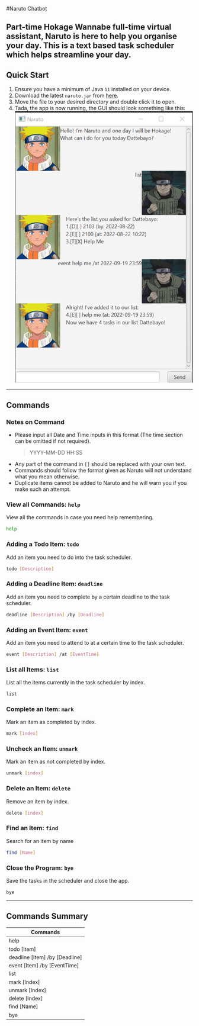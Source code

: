 #Naruto Chatbot

Part-time Hokage Wannabe full-time virtual assistant, Naruto is here to help you organise your day.
This is a text based task scheduler which helps streamline your day.
---
## Quick Start
1. Ensure you have a minimum of Java `11` installed on your device.
2. Download the latest `naruto.jar` from [here](https://github.com/Charles1026/ip/releases/tag/A-Release).
3. Move the file to your desired directory and double click it to open.
4. Tada, the app is now running, the GUI should look something like this:
![Naruto Chatbot Ui](./Ui.png)
---

## Commands

### Notes on Command
- Please input all Date and Time inputs in this format (The time section can be omitted if not required).
    >YYYY-MM-DD HH:SS
- Any part of the command in `[]` should be replaced with your own text.
- Commands should follow the format given as Naruto will not understand what you mean otherwise.
- Duplicate items cannot be added to Naruto and he will warn you if you make such an attempt.

### View all Commands: `help`
View all the commands in case you need help remembering.
```bash
help
``` 

### Adding a Todo Item: `todo`
Add an item you need to do into the task scheduler.

```bash
todo [Description]
``` 

### Adding a Deadline Item: `deadline`
Add an item you need to complete by a certain deadline to the task scheduler.
```bash
deadline [Description] /by [Deadline]
``` 

### Adding an Event Item: `event`
Add an item you need to attend to at a certain time to the task scheduler.
```bash
event [Description] /at [EventTime]
``` 

### List all Items: `list`
List all the items currently in the task scheduler by index.
```bash
list
``` 

### Complete an Item: `mark`
Mark an item as completed by index.
```bash
mark [index]
``` 

### Uncheck an Item: `unmark`
Mark an item as not completed by index.
```bash
unmark [index]
``` 

### Delete an Item: `delete`
Remove an item by index.
```bash
delete [index]
``` 

### Find an Item: `find`
Search for an item by name
```bash
find [Name]
``` 

### Close the Program: `bye`
Save the tasks in the scheduler and close the app.
```bash
bye
``` 
---
## Commands Summary
| Commands                       |
|--------------------------------|
| help                           |
| todo [Item]                    |
| deadline [Item] /by [Deadline] |
| event [Item] /by [EventTime]   |
| list                           |
| mark [Index]                   |
| unmark [Index]                 |
| delete [Index]                 |
| find [Name]                    |
| bye                            |